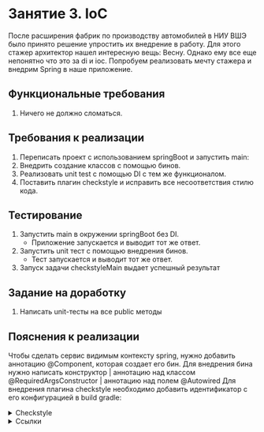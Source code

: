 # Занятие 3. IoC
После расширения фабрик по производству автомобилей в НИУ ВШЭ было принято решение упростить их внедрение в работу. Для этого стажер архитектор нашел интересную вещь: Весну. Однако ему все еще непонятно что это за di и ioc. Попробуем реализовать мечту стажера и внедрим Spring в наше приложение.
## Функциональные требования
1. Ничего не должно сломаться.
## Требования к реализации
1. Переписать проект с использованием springBoot и запустить main:
2. Внедрить создание классов с помощью бинов.
3. Реализовать unit test с помощью DI с тем же функционалом.
4. Поставить плагин checkstyle и исправить все несоответствия стилю кода.

## Тестирование
1. Запустить main в окружении springBoot без DI.
   - Приложение запускается и выводит тот же ответ.
2. Запустить unit тест с помощью внедрения бинов.
   - Тест запускается и выводит тот же ответ.
3. Запуск задачи checkstyleMain выдает успешный результат
## Задание на доработку
1. Написать unit-тесты на все public методы
## Пояснения к реализации
Чтобы сделать сервис видимым контексту spring, нужно добавить аннотацию @Component, которая создает его бин.
Для внедрения бина нужно написать конструктор | аннотацию над классом @RequiredArgsConstructor
| аннотацию над полем @Autowired
Для внедрения плагина checkstyle необходимо добавить идентификатор с его конфигурацией в build gradle:
<details>
<summary>Checkstyle</summary>
```
plugins {
	checkstyle
}
checkstyle {
toolVersion = "10.13.0"
isIgnoreFailures = false
maxWarnings = 0
maxErrors = 0
}
```
</details>
<details> 
<summary>Ссылки</summary>
1. https://topjava.ru/blog/back-to-basics-dependency-injection
2. https://start.spring.io/
3. https://checkstyle.sourceforge.io/
</details>